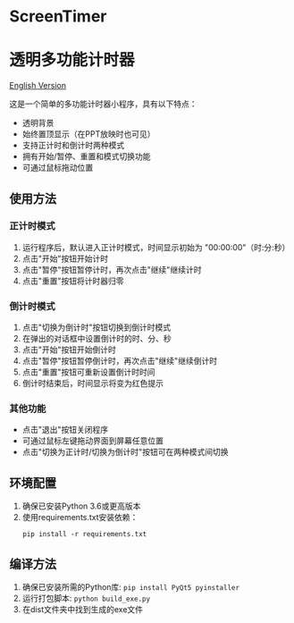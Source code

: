 # ScreenTimer
# 透明多功能计时器
[English Version](README.en.md)

这是一个简单的多功能计时器小程序，具有以下特点：

- 透明背景
- 始终置顶显示（在PPT放映时也可见）
- 支持正计时和倒计时两种模式
- 拥有开始/暂停、重置和模式切换功能
- 可通过鼠标拖动位置

## 使用方法

### 正计时模式
1. 运行程序后，默认进入正计时模式，时间显示初始为 "00:00:00"（时:分:秒）
2. 点击"开始"按钮开始计时
3. 点击"暂停"按钮暂停计时，再次点击"继续"继续计时
4. 点击"重置"按钮将计时器归零

### 倒计时模式
1. 点击"切换为倒计时"按钮切换到倒计时模式
2. 在弹出的对话框中设置倒计时的时、分、秒
3. 点击"开始"按钮开始倒计时
4. 点击"暂停"按钮暂停倒计时，再次点击"继续"继续倒计时
5. 点击"重置"按钮可重新设置倒计时时间
6. 倒计时结束后，时间显示将变为红色提示

### 其他功能
- 点击"退出"按钮关闭程序
- 可通过鼠标左键拖动界面到屏幕任意位置
- 点击"切换为正计时/切换为倒计时"按钮可在两种模式间切换

## 环境配置

1. 确保已安装Python 3.6或更高版本
2. 使用requirements.txt安装依赖：
   ```
   pip install -r requirements.txt
   ```

## 编译方法

1. 确保已安装所需的Python库: `pip install PyQt5 pyinstaller`
2. 运行打包脚本: `python build_exe.py`
3. 在dist文件夹中找到生成的exe文件
